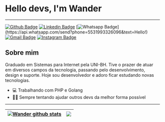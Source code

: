 # Hello devs, I'm Wander
---
[![Github Badge](https://img.shields.io/badge/-Github-000?style=flat-square&logo=Github&logoColor=white&link=https://github.com/wander4747)](https://github.com/wander4747)
[![Linkedin Badge](https://img.shields.io/badge/-LinkedIn-blue?style=flat-square&logo=Linkedin&logoColor=white&link=https://www.linkedin.com/in/wander-douglas/)](https://www.linkedin.com/in/wander-douglas/)
[![Whatsapp Badge](https://img.shields.io/badge/-Whatsapp-4CA143?style=flat-square&labelColor=4CA143&logo=whatsapp&logoColor=white&link=https://api.whatsapp.com/send?phone=5531993326096&text=Hello!)](https://api.whatsapp.com/send?phone=5531993326096&text=Hello!)
[![Gmail Badge](https://img.shields.io/badge/-Gmail-c14438?style=flat-square&logo=Gmail&logoColor=white&link=mailto:wander.douglas14@gmail.com)](mailto:wander.douglas14@gmail.com)
[![Instagram Badge](https://img.shields.io/badge/Instagram-E4405F?style=flat-square&logo=Linkedin&logoColor=white&link=https://www.instagram.com/wander4747/)](https://www.instagram.com/wander4747/)


## Sobre mim
Graduado em Sistemas para Internet pela UNI-BH. Tive o prazer de atuar em diversos campos da tecnologia, passando pelo desenvolvimento, design e suporte. Hoje sou desenvolvedor e adoro ficar estudando novas tecnologias.

- 💻 Trabalhando com PHP e Golang
- 🧑‍💻 Sempre tentando ajudar outros devs da melhor forma possível
---

| <a href="https://github.com/anuraghazra/github-readme-stats"><img align="center" src="https://github-readme-stats.vercel.app/api?username=wander4747&show_icons=false&include_all_commits=true&theme=buefy&hide_border=true&count_private=true&hide=prs,issues" alt="Wander github stats" /></a> | <a href="https://github.com/anuraghazra/github-readme-stats"><img align="center" src="https://github-readme-stats.vercel.app/api/top-langs/?username=wander4747&layout=compact&theme=buefy&hide_border=true&langs_count=20" /></a> |
| ------------- | ------------- |
